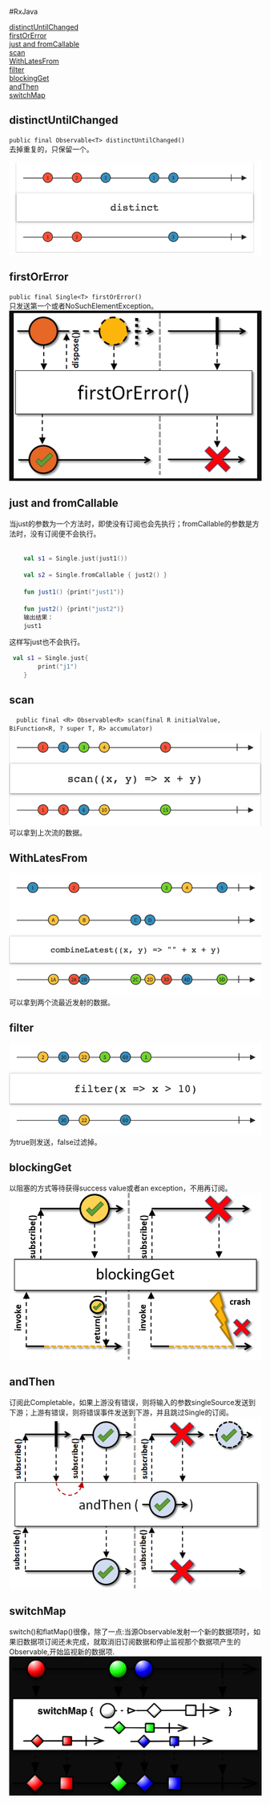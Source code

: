 
#RxJava

[distinctUntilChanged](#1)  
 [firstOrError](#2)   
 [just and fromCallable](#3)  
 [scan](#4)  
 [WithLatesFrom](#5)  
 [filter](#6)  
 [blockingGet](#7)  
 [andThen](#8)  
 [switchMap](#9)  

<h3 id="1"></h3>

## distinctUntilChanged

   `public final Observable<T> distinctUntilChanged()`  
     去掉重复的，只保留一个。
   
   ![img](https://github.com/baimadev/LearningNotes/blob/master/img/%E4%BC%81%E4%B8%9A%E5%BE%AE%E4%BF%A1%E6%88%AA%E5%9B%BE_1e7f4b05-0a29-4e95-b78e-6c5819f5ad5c.png?raw=true)
   
 
   
   
<h3 id="2"></h3>

## firstOrError

`public final Single<T> firstOrError()`  
只发送第一个或者NoSuchElementException。
![as](https://github.com/baimadev/LearningNotes/blob/master/img/%E4%BC%81%E4%B8%9A%E5%BE%AE%E4%BF%A1%E6%88%AA%E5%9B%BE_8e0c024b-991e-483c-9631-6dc9417105d7.png?raw=true)
   
   
<h3 id="3"></h3>

## just and fromCallable

当just的参数为一个方法时，即使没有订阅也会先执行；fromCallable的参数是方法时，没有订阅便不会执行。

```kotlin

    val s1 = Single.just(just1())

    val s2 = Single.fromCallable { just2() }
    
    fun just1() {print("just1")}

    fun just2() {print("just2")}
	输出结果：
	just1
```

这样写just也不会执行。

```kotlin
 val s1 = Single.just{
        print("j1")
    }

```

<h3 id="4"></h3>

## scan

`  public final <R> Observable<R> scan(final R initialValue, BiFunction<R, ? super T, R> accumulator)` 
![](https://github.com/baimadev/LearningNotes/blob/master/img/%E4%BC%81%E4%B8%9A%E5%BE%AE%E4%BF%A1%E6%88%AA%E5%9B%BE_002b792b-06d7-483c-be7a-109ca39342c6.png?raw=true)  
可以拿到上次流的数据。


<h3 id="5"></h3>

## WithLatesFrom

![](https://github.com/baimadev/LearningNotes/blob/master/img/%E4%BC%81%E4%B8%9A%E5%BE%AE%E4%BF%A1%E6%88%AA%E5%9B%BE_12a675f3-3cd1-4496-a3d2-10f23acdb523.png?raw=true)  
可以拿到两个流最近发射的数据。

<h3 id="6"></h3>

## filter
![](https://github.com/baimadev/LearningNotes/blob/master/img/%E4%BC%81%E4%B8%9A%E5%BE%AE%E4%BF%A1%E6%88%AA%E5%9B%BE_2c8c1a8d-30a5-4c16-948e-56cdf3995f7b.png?raw=true)  
为true则发送，false过滤掉。

<h3 id="7"></h3>

## blockingGet
以阻塞的方式等待获得success value或者an exception，不用再订阅。
![](https://github.com/baimadev/LearningNotes/blob/master/img/blockingGet.png?raw=true)

<h3 id="8"></h3>

## andThen
订阅此Completable，如果上游没有错误，则将输入的参数singleSource发送到下游；上游有错误，则将错误事件发送到下游，并且跳过Single的订阅。  
![](https://github.com/baimadev/LearningNotes/blob/master/img/andThen.png?raw=true)

<h3 id="9"></h3>

## switchMap
switch()和flatMap()很像，除了一点:当源Observable发射一个新的数据项时，如果旧数据项订阅还未完成，就取消旧订阅数据和停止监视那个数据项产生的Observable,开始监视新的数据项.  
![](https://github.com/baimadev/LearningNotes/blob/master/img/switchMap.png?raw=true)



